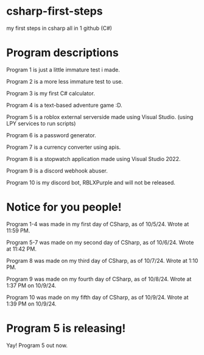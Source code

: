# csharp-first-steps
my first steps in csharp all in 1 github (C#)

# Program descriptions
Program 1 is just a little immature test i made.

Program 2 is a more less immature test to use.

Program 3 is my first C# calculator.

Program 4 is a text-based adventure game :D.

Program 5 is a roblox external serverside made using Visual Studio. (using LPY services to run scripts)

Program 6 is a password generator.

Program 7 is a currency converter using apis.

Program 8 is a stopwatch application made using Visual Studio 2022.

Program 9 is a discord webhook abuser.

Program 10 is my discord bot, RBLXPurple and will not be released.

# Notice for you people!
Program 1-4 was made in my first day of CSharp, as of 10/5/24.
Wrote at 11:59 PM.

Program 5-7 was made on my second day of CSharp, as of 10/6/24.
Wrote at 11:42 PM.

Program 8 was made on my third day of CSharp, as of 10/7/24.
Wrote at 1:10 PM.

Program 9 was made on my fourth day of CSharp, as of 10/8/24.
Wrote at 1:37 PM on 10/9/24.

Program 10 was made on my fifth day of CSharp, as of 10/9/24.
Wrote at 1:39 PM on 10/9/24.

# Program 5 is releasing!
Yay! Program 5 out now.
